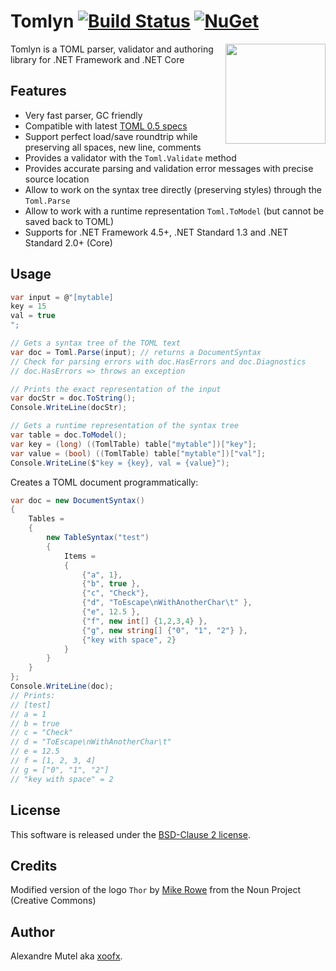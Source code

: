 # Tomlyn [![Build Status](https://github.com/xoofx/Tomlyn/workflows/ci/badge.svg?branch=master)](https://github.com/xoofx/Tomlyn/actions) [![NuGet](https://img.shields.io/nuget/v/Tomlyn.svg)](https://www.nuget.org/packages/Tomlyn/)

<img align="right" width="160px" height="160px" src="img/logo.png">

Tomlyn is a TOML parser, validator and authoring library for .NET Framework and .NET Core

## Features

- Very fast parser, GC friendly
- Compatible with latest [TOML 0.5 specs](https://github.com/toml-lang/toml)
- Support perfect load/save roundtrip while preserving all spaces, new line, comments
- Provides a validator with the `Toml.Validate` method
- Provides accurate parsing and validation error messages with precise source location
- Allow to work on the syntax tree directly (preserving styles) through the `Toml.Parse`
- Allow to work with a runtime representation `Toml.ToModel` (but cannot be saved back to TOML)
- Supports for .NET Framework 4.5+, .NET Standard 1.3 and .NET Standard 2.0+ (Core)

## Usage

```C#
var input = @"[mytable]
key = 15
val = true
";

// Gets a syntax tree of the TOML text
var doc = Toml.Parse(input); // returns a DocumentSyntax
// Check for parsing errors with doc.HasErrors and doc.Diagnostics
// doc.HasErrors => throws an exception

// Prints the exact representation of the input
var docStr = doc.ToString();
Console.WriteLine(docStr);

// Gets a runtime representation of the syntax tree
var table = doc.ToModel();
var key = (long) ((TomlTable) table["mytable"])["key"];
var value = (bool) ((TomlTable) table["mytable"])["val"];
Console.WriteLine($"key = {key}, val = {value}");
```

Creates a TOML document programmatically:

```C#
var doc = new DocumentSyntax()
{
    Tables =
    {
        new TableSyntax("test")
        {
            Items =
            {
                {"a", 1},
                {"b", true },
                {"c", "Check"},
                {"d", "ToEscape\nWithAnotherChar\t" },
                {"e", 12.5 },
                {"f", new int[] {1,2,3,4} },
                {"g", new string[] {"0", "1", "2"} },
                {"key with space", 2}
            }
        }
    }
};
Console.WriteLine(doc);
// Prints:
// [test]
// a = 1
// b = true
// c = "Check"
// d = "ToEscape\nWithAnotherChar\t"
// e = 12.5
// f = [1, 2, 3, 4]
// g = ["0", "1", "2"]
// "key with space" = 2
```

## License

This software is released under the [BSD-Clause 2 license](https://opensource.org/licenses/BSD-2-Clause). 

## Credits

Modified version of the logo `Thor` by [Mike Rowe](https://thenounproject.com/itsmikerowe/) from the Noun Project (Creative Commons)

## Author

Alexandre Mutel aka [xoofx](http://xoofx.com).
